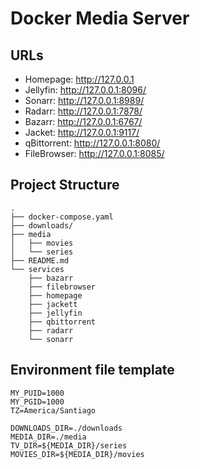# Docker Media Server

## URLs

- Homepage: http://127.0.0.1
- Jellyfin: http://127.0.0.1:8096/
- Sonarr: http://127.0.0.1:8989/
- Radarr: http://127.0.0.1:7878/
- Bazarr: http://127.0.0.1:6767/
- Jacket: http://127.0.0.1:9117/
- qBittorrent: http://127.0.0.1:8080/
- FileBrowser: http://127.0.0.1:8085/

## Project Structure

```text
.
├── docker-compose.yaml
├── downloads/
├── media
│   ├── movies
│   └── series
├── README.md
└── services
    ├── bazarr
    ├── filebrowser
    ├── homepage
    ├── jackett
    ├── jellyfin
    ├── qbittorrent
    ├── radarr
    └── sonarr
```

## Environment file template

```text
MY_PUID=1000
MY_PGID=1000
TZ=America/Santiago

DOWNLOADS_DIR=./downloads
MEDIA_DIR=./media
TV_DIR=${MEDIA_DIR}/series
MOVIES_DIR=${MEDIA_DIR}/movies
```

